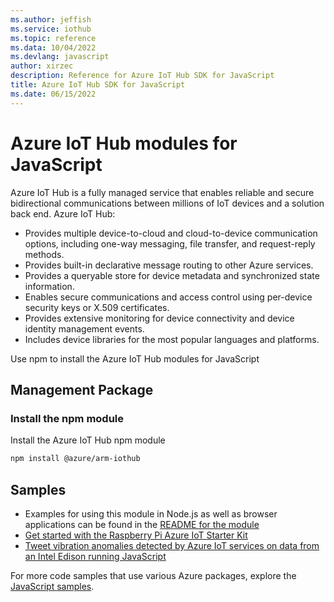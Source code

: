```yaml
---
ms.author: jeffish
ms.service: iothub
ms.topic: reference
ms.data: 10/04/2022
ms.devlang: javascript
author: xirzec
description: Reference for Azure IoT Hub SDK for JavaScript
title: Azure IoT Hub SDK for JavaScript
ms.date: 06/15/2022
---
```

# Azure IoT Hub modules for JavaScript

Azure IoT Hub is a fully managed service that enables reliable and secure bidirectional communications between millions of IoT devices and a solution back end. Azure IoT Hub:
- Provides multiple device-to-cloud and cloud-to-device communication options, including one-way messaging, file transfer, and request-reply methods.
- Provides built-in declarative message routing to other Azure services.
- Provides a queryable store for device metadata and synchronized state information.
- Enables secure communications and access control using per-device security keys or X.509 certificates.
- Provides extensive monitoring for device connectivity and device identity management events.
- Includes device libraries for the most popular languages and platforms.

Use npm to install the Azure IoT Hub modules for JavaScript

## Management Package

### Install the npm module

Install the Azure IoT Hub npm module

```bash
npm install @azure/arm-iothub
```

## Samples

- Examples for using this module in Node.js as well as browser applications can be found in the [README for the module](https://www.npmjs.com/package/@azure/arm-iothub)
- [Get started with the Raspberry Pi Azure IoT Starter Kit](https://azure.microsoft.com/resources/samples/iot-remote-monitoring-node-raspberrypi-getstartedkit/)
- [Tweet vibration anomalies detected by Azure IoT services on data from an Intel Edison running JavaScript](https://azure.microsoft.com/resources/samples/iot-hub-nodejs-intel-edison-vibration-anomaly-detection/)

For more code samples that use various Azure packages, explore the [JavaScript samples](https://docs.microsoft.com/samples/browse/?languages=javascript).
